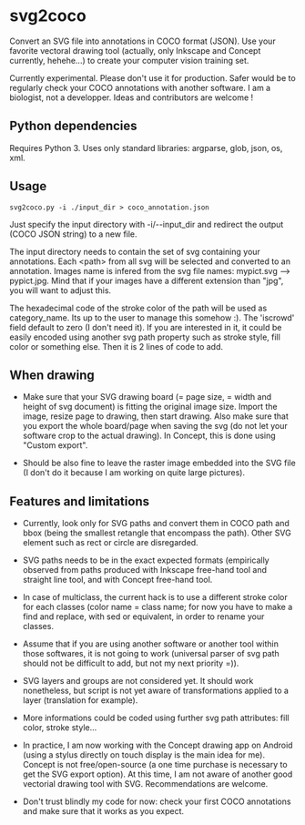 # svg2coco
Convert an SVG file into annotations in COCO format (JSON). Use your favorite vectoral drawing tool (actually, only Inkscape and Concept currently, hehehe...) to create your computer vision training set.

Currently experimental. Please don't use it for production. Safer would be to regularly check your COCO annotations with another software. I am a biologist, not a developper. Ideas and contributors are welcome !

## Python dependencies
Requires Python 3.
Uses only standard libraries: argparse, glob, json, os, xml. 

## Usage

    svg2coco.py -i ./input_dir > coco_annotation.json


Just specify the input directory with -i/--input_dir and redirect the output (COCO JSON string) to a new file.

The input directory needs to contain the set of svg containing your annotations. Each \<path> from all svg will be 
selected and converted to an annotation. Images name is infered from the svg file names: mypict.svg --> pypict.jpg. Mind that if your images have a different extension than "jpg", you will want to adjust this.

The hexadecimal code of the stroke color of the path will be used as category_name. Its up to the user to manage this somehow :).
The 'iscrowd' field default to zero (I don't need it). If you are interested in it, it could be easily encoded using another svg path property such as stroke style, fill color or something else. Then it is 2 lines of code to add.


## When drawing

- Make sure that your SVG drawing board (= page size, = width and height of svg document) is fitting the original image size. Import the image, resize page to drawing, then start drawing. Also make sure that you export the whole board/page when saving the svg (do not let your software crop to the actual drawing). In Concept, this is done using "Custom export".

- Should be also fine to leave the raster image embedded into the SVG file (I don't do it because I am working on quite large pictures).


## Features and limitations
- Currently, look only for SVG paths and convert them in COCO path and bbox (being the smallest retangle that encompass the path). Other SVG element such as rect or circle are disregarded.

- SVG paths needs to be in the exact expected formats (empirically observed from paths produced with Inkscape free-hand tool and straight line tool, and with Concept free-hand tool.

- In case of multiclass, the current hack is to use a different stroke color for each classes (color name = class name; for now you have to make a find and replace, with sed or equivalent, in order to rename your classes.

- Assume that if you are using another software or another tool within those softwares, it is not going to work (universal parser of svg path should not be difficult to add, but not my next priority =)).

- SVG layers and groups are not considered yet. It should work nonetheless, but script is not yet aware of transformations applied to a layer (translation for example).

- More informations could be coded using further svg path attributes: fill color, stroke style...

- In practice, I am now working with the Concept drawing app on Android (using a stylus directly on touch display is the main idea for me). Concept is not free/open-source (a one time purchase is necessary to get the SVG export option). At this time, I am not aware of another good vectorial drawing tool with SVG. Recommendations are welcome.

- Don't trust blindly my code for now: check your first COCO annotations and make sure that it works as you expect.

